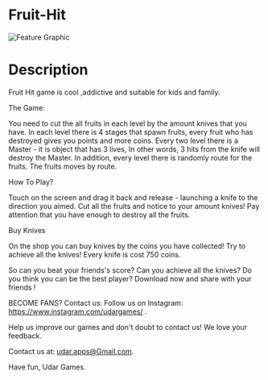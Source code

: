 # Fruit-Hit

![Feature Graphic](https://user-images.githubusercontent.com/76158235/114724045-db25f680-9d43-11eb-8aeb-d26714a937ca.png)

# Description
Fruit Hit game is cool ,addictive and suitable for kids and family.

The Game:

You need to cut the all fruits in each level by the amount knives that you have.
In each level there is 4 stages that spawn fruits, every fruit who has destroyed
gives you points and more coins. Every two level there is a Master - it is object that has 3 lives, In other words, 3 hits from the knife will destroy the Master.
In addition, every level there is randomly route for the fruits. The fruits moves by route.

How To Play?

Touch on the screen and drag it back and release - launching a knife to the direction you aimed.
Cut all the fruits and notice to your amount knives! Pay attention that you have enough to destroy all the fruits.

Buy Knives

On the shop you can buy knives by the coins you have collected! Try to achieve all the knives!
Every knife is cost 750 coins.

So can you beat your friends's score? Can you achieve all the knives?
Do you think you can be the best player? Download now and share with your friends !


BECOME FANS?
Contact us:
Follow us on Instagram: https://www.instagram.com/udargames/ .


Help us improve our games and don't doubt to contact us! We love your feedback.

Contact us at: udar.apps@Gmail.com.

Have fun,
Udar Games.


